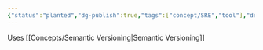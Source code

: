 ```yaml
---
{"status":"planted","dg-publish":true,"tags":["concept/SRE","tool"],"definition":"Gitversion calculates and returns an Semantic version based on the branches involved.","creation_date":"2024-05-02 17:48","permalink":"/tools/git-version/","dgPassFrontmatter":true}
---
```


Uses [[Concepts/Semantic Versioning\|Semantic Versioning]]

